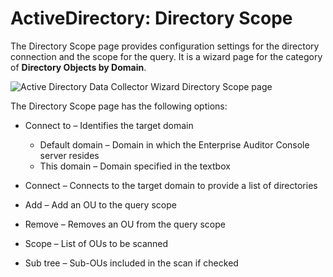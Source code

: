 # ActiveDirectory: Directory Scope

The Directory Scope page provides configuration settings for the directory connection and the scope
for the query. It is a wizard page for the category of **Directory Objects by Domain**.

![Active Directory Data Collector Wizard Directory Scope page](/img/versioned_docs/accessanalyzer_11.6/accessanalyzer/admin/datacollector/activedirectory/directoryscope.webp)

The Directory Scope page has the following options:

- Connect to – Identifies the target domain

  - Default domain – Domain in which the Enterprise Auditor Console server resides
  - This domain – Domain specified in the textbox

- Connect – Connects to the target domain to provide a list of directories
- Add – Add an OU to the query scope
- Remove – Removes an OU from the query scope
- Scope – List of OUs to be scanned
- Sub tree – Sub-OUs included in the scan if checked
